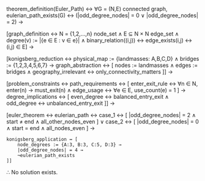 theorem_definition(Euler_Path) ↔
    ∀G = (N,E) connected graph, 
    eulerian_path_exists(G) ↔
        (|odd_degree_nodes| = 0 ∨ |odd_degree_nodes| = 2) →

[graph_definition ↔
    N = {1,2,...,n} node_set ∧
    E ⊆ N × N edge_set ∧
    degree(v) := |{e ∈ E : v ∈ e}| ∧
    binary_relation((i,j)) ↔ edge_exists(i,j) ↔ (i,j) ∈ E] →

[konigsberg_reduction ↔
    physical_map := {landmasses: A,B,C,D} ∧
    bridges := {1,2,3,4,5,6,7} →
    graph_abstraction ↔ [
        nodes := landmasses ∧
        edges := bridges ∧
        geography_irrelevant ↔ only_connectivity_matters
    ]] →

[problem_constraints ↔
    path_requirements ↔ [
        enter_exit_rule ↔ 
            ∀n ∈ N, enter(n) → must_exit(n) ∧
        edge_usage ↔ 
            ∀e ∈ E, use_count(e) = 1
    ] →
    degree_implications ↔ [
        even_degree ↔ balanced_entry_exit ∧
        odd_degree ↔ unbalanced_entry_exit
    ]] →

[euler_theorem ↔
    eulerian_path ↔
        case_1 ↔ [
            |odd_degree_nodes| = 2 ∧
            start ≠ end ∧
            all_other_nodes_even
        ] ∨
        case_2 ↔ [
            |odd_degree_nodes| = 0 ∧
            start = end ∧
            all_nodes_even
        ] →
    
    konigsberg_application ↔ [
        node_degrees := {A:3, B:3, C:5, D:3} →
        |odd_degree_nodes| = 4 →
        ¬eulerian_path_exists
    ]]

∴ No solution exists.
